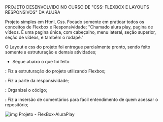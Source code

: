 PROJETO DESENVOLVIDO NO CURSO DE "CSS: FLEXBOX E LAYOUTS RESPONSIVOS" DA ALURA

Projeto simples em Html, Css. Focado somente em praticar todos os conceitos de Flexbox e Responsividade;
"Chamado alura play, pagina de vídeos. É uma pagina única, com cabeçalho, menu lateral, seção superior, seção de vídeos, e também o rodapé."

O Layout e css do projeto foi entregue parcialmente pronto, sendo feito somente a estruturação e demais atividades;

- Segue abaixo o que foi feito
  
: Fiz a estruturação do projeto utilizando Flexbox;

: Fiz a parte da responsividade;

: Organizei o código;

: Fiz a insersão de comentários para fácil entendimento de quem acessar o repositório;

![img Projeto - FlexBox-AluraPlay](https://github.com/user-attachments/assets/af82e2aa-24d9-457f-813c-b9ebe062af36)

